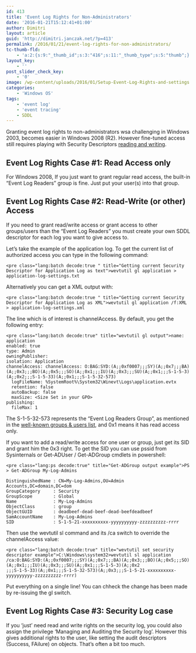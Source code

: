 ```yaml
---
id: 413
title: 'Event Log Rights for Non-Administrators'
date: '2016-01-21T15:12:41+01:00'
author: Dimitri
layout: article
guid: 'http://dimitri.janczak.net/?p=413'
permalink: /2016/01/21/event-log-rights-for-non-administrators/
tc-thumb-fld:
    - 'a:2:{s:9:"_thumb_id";s:3:"416";s:11:"_thumb_type";s:5:"thumb";}'
layout_key:
    - ''
post_slider_check_key:
    - '0'
image: /wp-content/uploads/2016/01/Setup-Event-Log-Rights-and-settings.png
categories:
    - 'Windows OS'
tags:
    - 'event log'
    - 'event tracing'
    - SDDL
---
```


Granting event log rights to non-administrators wsa challenging in Windows 2003, becomes easier in Windows 2008 (R2). However fine-tuned access still requires playing with Security Descriptors [reading and writing](https://msdn.microsoft.com/en-us/library/windows/desktop/aa379567%28v=vs.85%29.aspx).

## Event Log Rights Case #1: Read Access only

For Windows 2008, If you just want to grant regular read access, the built-in “Event Log Readers” group is fine. Just put your user(s) into that group.

## Event Log Rights Case #2: Read-Write (or other) Access

If you need to grant read/write access or grant access to other groups/users than the “Event Log Readers” you must create your own SDDL descriptor for each log you want to give access to.

Let’s take the example of the application log. To get the current list of authorized access you can type in the following command:

```
<pre class="lang:batch decode:true " title="Getting current Security Descriptor for Application Log as text">wevtutil gl application > application-log-settings.txt
```

Alternatively you can get a XML output with:

```
<pre class="lang:batch decode:true " title="Getting current Security Descriptor for Application Log as XML">wevtutil gl application /f:XML > application-log-settings.xml
```

The line which is of interest is channelAccess. By default, you get the following entry:

```
<pre class="lang:batch decode:true" title="wevtutil gl output">name: application
enabled: true
type: Admin
owningPublisher:
isolation: Application
channelAccess: channelAccess: O:BAG:SYD:(A;;0xf0007;;;SY)(A;;0x7;;;BA)(A;;0x3;;;BO)(A;;0x5;;;SO)(A;;0x1;;;IU)(A;;0x3;;;SU)(A;;0x1;;;S-1-5-3)
(A;;0x2;;;S-1-5-33)(A;;0x1;;;S-1-5-32-573)
  logFileName: %SystemRoot%\System32\Winevt\Logs\application.evtx
  retention: false
  autoBackup: false
  maxSize: <Size Set in your GPO>
publishing:
  fileMax: 1
```

The S-1-5-32-573 represents the “Event Log Readers Group”, as mentioned in the [well-known groups &amp; users list](https://support.microsoft.com/en-us/kb/243330), and 0x1 means it has read access only.

If you want to add a read/write access for one user or group, just get its SID and grant him the 0x3 right. To get the SID you can use pssid from Sysinternals or Get-ADUser / Get-ADGroup cmdlets in powershell:

```
<pre class="lang:ps decode:true" title="Get-ADGroup output example">PS > Get-ADGroup My-Log-Admins

DistinguishedName : CN=My-Log-Admins,OU=Admin Accounts,DC=domain,DC=dom
GroupCategory     : Security
GroupScope        : Global
Name              : My-Log-Admins
ObjectClass       : group
ObjectGUID        : deadbeef-dead-beef-dead-beefdeadbeef
SamAccountName    : My-Log-Admins
SID               : S-1-5-21-xxxxxxxxxx-yyyyyyyyyy-zzzzzzzzzz-rrrr
```

Then use the wevtutil sl command and its /ca switch to override the channelAccess value:

```
<pre class="lang:batch decode:true" title="wevtutil set security descriptor example">C:\Windows\system32>wevtutil sl application /ca:O:BAG:SYD:(A;;0xf0007;;;SY)(A;;0x7;;;BA)(A;;0x3;;;BO)(A;;0x5;;;SO)(A;;0x1;;;IU)(A;;0x3;;;SU)(A;;0x1;;;S-1-5-3)(A;;0x2
;;;S-1-5-33)(A;;0x1;;;S-1-5-32-573)(A;;0x3;;;S-1-5-21-xxxxxxxxxx-yyyyyyyyyy-zzzzzzzzzz-rrrr)
```

Put everything on a single line! You can chheck the change has been made by re-issuing the gl switch.

## Event Log Rights Case #3: Security Log case

If you ‘just’ need read and write rights on the security log, you could also assign the privilege ‘Managing and Auditing the Security log’. However this gives additional rights to the user, like setting the audit descriptors (Success, FAilure) on objects. That’s often a bit too much.